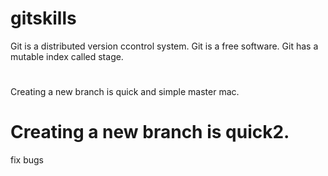 # gitskills
Git is a distributed version ccontrol system.
Git is a free software.
Git has a mutable index called stage.
#
Creating a new branch is quick and simple master mac.
# Creating a new branch is quick2.
fix bugs
